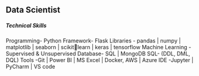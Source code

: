 ## Data Scientist

##### Technical Skills
Programming- Python 
Framework- Flask 
Libraries - pandas | numpy | 
matplotlib | seaborn | scikitlearn | keras | tensorflow 
Machine Learning -Supervised 
& Unsupervised 
Database- SQL | MongoDB 
SQL- (DDL, DML, DQL) 
Tools -Git | Power BI | MS 
Excel | Docker, AWS | Azure 
IDE -Jupyter | PyCharm | VS 
code

